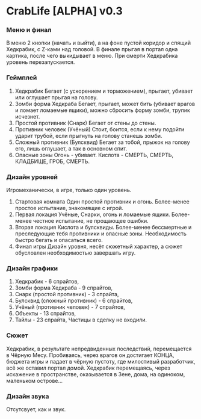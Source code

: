 # CrabLife [ALPHA] v0.3

### Меню и финал
В меню 2 кнопки (начать и выйти), а на фоне пустой коридор и спящий Хедкрабик, с Z-ками над головой. В финале прыгая в портал одна картика, после чего выкидывает в меню. При смерти Хедкрабика уровень перезапускается.

### Геймплей
1. Хедкрабик
Бегает (с ускорением и торможением), прыгает, убивает или оглушает прыгая на голову.
2. Зомби форма Хедкраба
Бегает, прыгает, может бить (убивает врагов и ломает ломаемые ящики), можно сбросить форму зомби, трупик исчезнет.
3. Простой противник (Снарк)
Бегает от стены до стены.
4. Противник человек (Учёный)
Стоит, боится, если к нему подойти ударит трубой, если прыгнуть на голову станешь зомби.
5. Сложный противник (Булсквид)
Бегает за тобой, прыжок на голову его, лишь оглушает, а так в основном спит.
6. Опасные зоны
Огонь - убивает.
Кислота - СМЕРТЬ, СМЕРТЬ, КЛАДБИЩЕ, ГРОБ, СМЕРТЬ.

### Дизайн уровней
Игромеханически, в игре, только один уровень.
1. Стартовая комната
Один простой противник и огонь.
Более-менее простое испытание, знакомящие с игрой.
2. Первая локация
Учёные, Снарки, огонь и ломаемые ящики.
Более-менее честное испытание, не прощающее ошибки.
3. Вторая локация
Кислота и булсквиды.
Более-менее бессмертные и преследующие тебя противники и опасные зоны. Необходимость быстро бегать и опасаться всего.
4. Финал игры
Дизайн уровня, несёт сюжетный характер, а сюжет обусловлен необходимостью завершать игру.

### Дизайн графики
1. Хедкрабик - 6 спрайтов,
2. Зомби форма Хедкраба - 9 спрайтов,
3. Снарк (простой противник) - 3 спрайта,
4. Булсквид (сложный противник) - 6 спрайтов,
5. Учёный (противник человек) - 7 спрайтов,
6. Объекты - 13 спрайтов,
7. Тайлы - 23 спрайта,
Частицы в сделку не входили.

### Сюжет
Хедкрабик, в результате непредвиденных последствий, перемещается в Чёрную Месу. Пробиваясь, через врагов он достигает КОНЦА, бюджета игры и падает в чёрную пустоту, где милостивый разработчик, всё же оставил портал домой. Хедкрабик перемещаясь, через искажение в пространстве, оказывается в Зене, дома, на одиноком, маленьком острове...

### Дизайн звука
Отсутсвует, как и звук.
